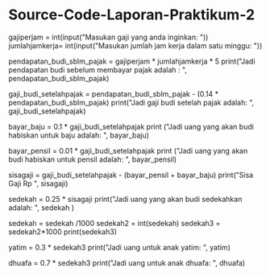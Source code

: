 # Source-Code-Laporan-Praktikum-2
gajiperjam = int(input("Masukan gaji yang anda inginkan: "))
jumlahjamkerja= int(input("Masukan jumlah jam kerja dalam satu minggu: "))

pendapatan_budi_sblm_pajak = gajiperjam * jumlahjamkerja * 5
print("Jadi pendapatan budi sebelum membayar pajak adalah : ", pendapatan_budi_sblm_pajak)

gaji_budi_setelahpajak = pendapatan_budi_sblm_pajak - (0.14 * pendapatan_budi_sblm_pajak)
print("Jadi gaji budi setelah pajak adalah: ", gaji_budi_setelahpajak)

bayar_baju = 0.1 * gaji_budi_setelahpajak
print ("Jadi uang yang akan budi habiskan untuk baju adalah: ", bayar_baju)

bayar_pensil = 0.01 * gaji_budi_setelahpajak
print ("Jadi uang yang akan budi habiskan untuk pensil adalah: ", bayar_pensil)

sisagaji = gaji_budi_setelahpajak - (bayar_pensil + bayar_baju)
print("Sisa Gaji Rp ", sisagaji)

sedekah = 0.25 * sisagaji
print("Jadi uang yang akan budi sedekahkan adalah: ", sedekah )

sedekah = sedekah /1000
sedekah2 = int(sedekah)
sedekah3 = sedekah2*1000
print(sedekah3)

yatim = 0.3 * sedekah3
print("Jadi uang untuk anak yatim: ", yatim)

dhuafa = 0.7 * sedekah3
print("Jadi uang untuk anak dhuafa: ", dhuafa)
